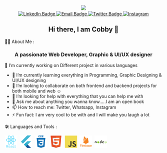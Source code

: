 <div id="header" align="center">
  <img src="https://media.giphy.com/media/WUlplcMpOCEmTGBtBW/giphy.gif" width="100"/>
</div>

<div id="badges" align="center">
  <a href="https://www.linkedin.com/in/kwabena-osei-owusu-537107141">
    <img src="https://img.shields.io/badge/LinkedIn-blue?style=for-the-badge&logo=linkedin&logoColor=white" alt="LinkedIn Badge"/>
  </a>
  <a href="mailto:cobbyobieh@gmail.com">
    <img src="https://img.shields.io/badge/Email_Me-red?style=for-the-badge&logo=email_me&logoColor=white" alt="Email Badge"/>
  </a>
  <a href="https://twitter.com/KhobiObieh?t=xUJnAiy88pOvaL3pA0yHfQ&s=35">
    <img src="https://img.shields.io/badge/Twitter-informational?style=for-the-badge&logo=twitter&logoColor=white" alt="Twitter Badge"/>
  </a>
 <a href="https://instagram.com/cobby_obieh?igshid=YmMyMTA2M2Y=/?ref=badge" class="ig-b- ig-b-48">
   <img src="http://badges.instagram.com/static/images/ig-badge-48.png" alt="Instagram" /></a>
</div>

<div align="center" width="40" height="40">
<h2>Hi there,  I am Cobby 👋</h2>
  </div>

👩‍💻 About Me :
<h3 align="center"> A passionate Web Developer, Graphic & UI/UX designer </h3>

🔭 I’m currently working on Different project in various languages
* 🌱 I’m currently learning everything in Programming, Graphic Designing & UI/UX designing
* 👯 I’m looking to collaborate on both frontend and backend projects for both mobile and web ☺️
* 🤔 I’m looking for help with everything that you can help me with 
* 💬 Ask me about anything you wanna know.....I am an open book 
* 📫 How to reach me: Twitter, Whatsapp, Instagram 
* ⚡ Fun fact: I am very cool to be with and I will make you laugh a lot

:hammer_and_wrench: Languages and Tools :
<div>
  <img src="https://github.com/devicons/devicon/blob/master/icons/react/react-original-wordmark.svg" title="React" alt="React" width="40" height="40"/>&nbsp;
  <img src="https://github.com/devicons/devicon/blob/master/icons/flutter/flutter-original.svg" title="Flutter" alt="Flutter" width="40" height="40"/>&nbsp;
  <img src="https://github.com/devicons/devicon/blob/master/icons/css3/css3-plain-wordmark.svg"  title="CSS3" alt="CSS" width="40" height="40"/>&nbsp;
  <img src="https://github.com/devicons/devicon/blob/master/icons/html5/html5-original.svg" title="HTML5" alt="HTML" width="40" height="40"/>&nbsp;
  <img src="https://github.com/devicons/devicon/blob/master/icons/javascript/javascript-original.svg" title="JavaScript" alt="JavaScript" width="40" height="40"/>&nbsp;
  <img src="https://github.com/devicons/devicon/blob/master/icons/firebase/firebase-plain-wordmark.svg" title="Firebase" alt="Firebase" width="40" height="40"/>&nbsp;
  <img src="https://github.com/devicons/devicon/blob/master/icons/nodejs/nodejs-original-wordmark.svg" title="NodeJS" alt="NodeJS" width="40" height="40"/>&nbsp;
</div>
